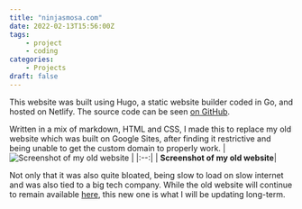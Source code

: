```yaml
---
title: "ninjasmosa.com"
date: 2022-02-13T15:56:00Z
tags: 
    - project
    - coding
categories:
    - Projects
draft: false
---
```


This website was built using Hugo, a static website builder coded in Go, and hosted on Netlify. The source code can be seen [on GitHub](https://github.com/ninjasmosa/ninjasmosa.com).

Written in a mix of markdown, HTML and CSS, I made this to replace my old website which was built on Google Sites, after finding it restrictive and being unable to get the custom domain to properly work.
| ![Screenshot of my old website](https://pbs.twimg.com/media/FMStW6bWUAAl4LM?format=jpg&name=large) |
|:--:|
| <b>Screenshot of my old website</b>|


Not only that it was also quite bloated, being slow to load on slow internet and was also tied to a big tech company. While the old website will continue to remain available [here](https://sites.google.com/view/ninjasmosa), this new one is what I will be updating long-term.